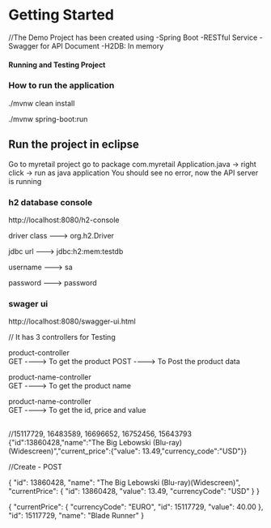 # Getting Started

//The Demo Project has been created using 
 -Spring Boot
 -RESTful Service
 -Swagger for API Document
 -H2DB: In memory
  

#### Running and Testing Project

### How to run the application

./mvnw clean install

./mvnw spring-boot:run

## Run the project in eclipse 
Go to myretail project
go to package com.myretail
Application.java -> right click -> run as java application
You should see no error, now the API server is running


### h2 database console

http://localhost:8080/h2-console

driver class --->  org.h2.Driver

jdbc url --->  jdbc:h2:mem:testdb

username ---> sa

password ---> password

### swager ui

http://localhost:8080/swagger-ui.html

// It has 3 controllers for Testing 

product-controller   
	GET  ---->  To get the product 
	POST ---->  To Post the product data
		
product-name-controller   
	GET  ---->  To get the product name
	
product-name-controller   
	GET  ---->  To get the id, price and value


## 
//15117729, 16483589, 16696652, 16752456, 15643793
{"id":13860428,"name":"The Big Lebowski (Blu-ray) (Widescreen)","current_price":{"value": 13.49,"currency_code":"USD"}}

//Create - POST

{
  "id": 13860428,
  "name": "The Big Lebowski (Blu-ray)(Widescreen)",
  "currentPrice": {
    "id": 13860428,
    "value": 13.49,
    "currencyCode": "USD"
  }
}

{
  "currentPrice": {
    "currencyCode": "EURO",
    "id": 15117729,
    "value": 40.00
  },
  "id": 15117729,
  "name": "Blade Runner"
}